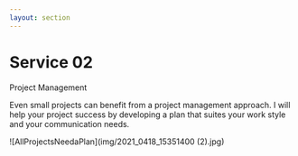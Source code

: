 ```yaml
---
layout: section
---
```


# Service 02
Project Management

Even small projects can benefit from a project management approach.  I will help your project success by developing a plan that suites your work style and your communication needs.

![AllProjectsNeedaPlan](img/2021_0418_15351400 (2).jpg)